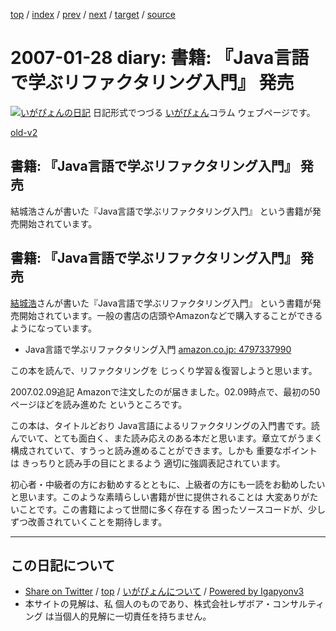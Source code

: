 [top](../index.html) 
 / [index](index.html) 
 / [prev](ig070127.html) 
 / [next](ig070130.html) 
 / [target](https://www.igapyon.jp/igapyon/diary/2007/ig070128.html) 
 / [source](https://github.com/igapyon/diary/blob/master/2007/ig070128.src.md) 

2007-01-28 diary: 書籍: 『Java言語で学ぶリファクタリング入門』 発売
=====================================================================================================
[![いがぴょんの日記](https://www.igapyon.jp/igapyon/diary/images/iga200306s.jpg "いがぴょん")](https://www.igapyon.jp/igapyon/diary/memo/memoigapyon.html) 日記形式でつづる [いがぴょん](https://www.igapyon.jp/igapyon/diary/memo/memoigapyon.html)コラム ウェブページです。

[old-v2](ig070128-orig.html)

## 書籍: 『Java言語で学ぶリファクタリング入門』 発売

結城浩さんが書いた『Java言語で学ぶリファクタリング入門』 という書籍が発売開始されています。


## 書籍: 『Java言語で学ぶリファクタリング入門』 発売

[結城浩](http://www.hyuki.com/)さんが書いた『Java言語で学ぶリファクタリング入門』 という書籍が発売開始されています。一般の書店の店頭やAmazonなどで購入することができるようになっています。

* Java言語で学ぶリファクタリング入門
  [amazon.co.jp: 4797337990](http://www.amazon.co.jp/exec/obidos/ASIN/4797337990/igapyondiary-22)

この本を読んで、リファクタリングを じっくり学習＆復習しようと思います。

2007.02.09追記 Amazonで注文したのが届きました。02.09時点で、最初の50ページほどを読み進めた というところです。

この本は、タイトルどおり Java言語によるリファクタリングの入門書です。読んでいて、とても面白く、また読み応えのある本だと思います。章立てがうまく構成されていて、すうっと読み進めることができます。しかも 重要なポイントは きっちりと読み手の目にとまるよう 適切に強調表記されています。

初心者・中級者の方にお勧めするとともに、上級者の方にも一読をお勧めしたいと思います。このような素晴らしい書籍が世に提供されることは 大変ありがたいことです。この書籍によって世間に多く存在する 困ったソースコードが、少しずつ改善されていくことを期待します。


----------------------------------------------------------------------------------------------------

## この日記について

* [Share on Twitter](https://twitter.com/intent/tweet?hashtags=igapyon%2Cdiary%2C%E3%81%84%E3%81%8C%E3%81%B4%E3%82%87%E3%82%93&text=%E6%9B%B8%E7%B1%8D%3A+%E3%80%8EJava%E8%A8%80%E8%AA%9E%E3%81%A7%E5%AD%A6%E3%81%B6%E3%83%AA%E3%83%95%E3%82%A1%E3%82%AF%E3%82%BF%E3%83%AA%E3%83%B3%E3%82%B0%E5%85%A5%E9%96%80%E3%80%8F+%E7%99%BA%E5%A3%B2&url=https%3A%2F%2Fwww.igapyon.jp%2Figapyon%2Fdiary%2F2007%2Fig070128.html) / [top](../index.html) / [いがぴょんについて](https://www.igapyon.jp/igapyon/diary/memo/memoigapyon.html) / [Powered by Igapyonv3](https://github.com/igapyon/igapyonv3)
* 本サイトの見解は、私 個人のものであり、株式会社レザボア・コンサルティング は当個人的見解に一切責任を持ちません。 
